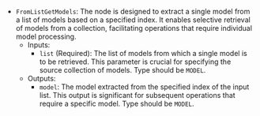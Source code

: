 - `FromListGetModels`: The node is designed to extract a single model from a list of models based on a specified index. It enables selective retrieval of models from a collection, facilitating operations that require individual model processing.
    - Inputs:
        - `list` (Required): The list of models from which a single model is to be retrieved. This parameter is crucial for specifying the source collection of models. Type should be `MODEL`.
    - Outputs:
        - `model`: The model extracted from the specified index of the input list. This output is significant for subsequent operations that require a specific model. Type should be `MODEL`.
